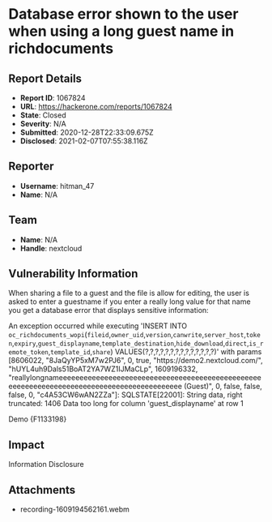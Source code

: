 # Database error shown to the user when using a long guest name in richdocuments

## Report Details
- **Report ID**: 1067824
- **URL**: https://hackerone.com/reports/1067824
- **State**: Closed
- **Severity**: N/A
- **Submitted**: 2020-12-28T22:33:09.675Z
- **Disclosed**: 2021-02-07T07:55:38.116Z

## Reporter
- **Username**: hitman_47
- **Name**: N/A

## Team
- **Name**: N/A
- **Handle**: nextcloud

## Vulnerability Information
When sharing a file to a guest and the file is allow for editing, the user is asked to enter a guestname if you enter a really long value for that name you get a database error that displays sensitive information:

An exception occurred while executing 'INSERT INTO `oc_richdocuments_wopi`(`fileid`,`owner_uid`,`version`,`canwrite`,`server_host`,`token`,`expiry`,`guest_displayname`,`template_destination`,`hide_download`,`direct`,`is_remote_token`,`template_id`,`share`) VALUES(?,?,?,?,?,?,?,?,?,?,?,?,?,?)' with params [8606022, "8JaQyYP5xM7w2PJ6", 0, true, "https:\/\/demo2.nextcloud.com\/", "hUYL4uh9Dals51BoAT2YA7WZ1IJMaCLp", 1609196332, "reallylongnameeeeeeeeeeeeeeeeeeeeeeeeeeeeeeeeeeeeeeeeeeeeeeeeeeeeeeeeeeeeeeeeeeeeeeeeeeeeeeeeeeeeeeeeeee (Guest)", 0, false, false, false, 0, "c4A53CW6wAN2ZZa"]: SQLSTATE[22001]: String data, right truncated: 1406 Data too long for column 'guest_displayname' at row 1

Demo
{F1133198}

## Impact

Information Disclosure

## Attachments
- recording-1609194562161.webm
